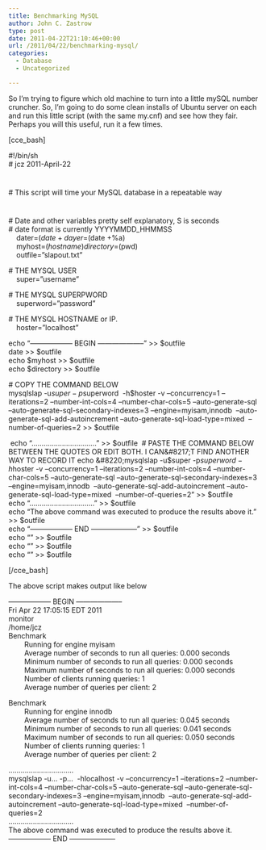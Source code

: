 ```yaml
---
title: Benchmarking MySQL
author: John C. Zastrow
type: post
date: 2011-04-22T21:10:46+00:00
url: /2011/04/22/benchmarking-mysql/
categories:
  - Database
  - Uncategorized

---
```

So I&#8217;m trying to figure which old machine to turn into a little mySQL number cruncher. So, I&#8217;m going to do some clean installs of Ubuntu server on each and run this little script (with the same my.cnf) and see how they fair. Perhaps you will this useful, run it a few times.

[cce_bash]

#!/bin/sh  
\# jcz 2011-April-22  
#  
\# This script will time your MySQL database in a repeatable way  
#  
\# Date and other variables pretty self explanatory, S is seconds  
\# date format is currently YYYYMMDD_HHMMSS  
    dater=$(date +%Y%m%d_%H%M%S)  
    dayer=$(date +%a)  
    myhost=$(hostname)  
    directory=$(pwd)  
    outfile=&#8221;slapout.txt&#8221;

\# THE MYSQL USER  
    super=&#8221;username&#8221;

\# THE MYSQL SUPERPWORD  
    superword=&#8221;password&#8221;

\# THE MYSQL HOSTNAME or IP.  
    hoster=&#8221;localhost&#8221;

echo &#8220;&#8212;&#8212;&#8212;&#8212;&#8212;&#8212; BEGIN &#8212;&#8212;&#8212;&#8212;&#8212;&#8212;&#8211;&#8221; >> $outfile  
date >> $outfile  
echo $myhost >> $outfile  
echo $directory >> $outfile

\# COPY THE COMMAND BELOW  
mysqlslap -u$super -p$superword  -h$hoster -v &#8211;concurrency=1 &#8211;iterations=2 &#8211;number-int-cols=4 &#8211;number-char-cols=5 &#8211;auto-generate-sql &#8211;auto-generate-sql-secondary-indexes=3 &#8211;engine=myisam,innodb  &#8211;auto-generate-sql-add-autoincrement &#8211;auto-generate-sql-load-type=mixed  &#8211;number-of-queries=2 >> $outfile

 echo &#8220;&#8230;&#8230;&#8230;&#8230;&#8230;&#8230;&#8230;&#8230;&#8230;&#8230;..&#8221; >> $outfile  
 # PASTE THE COMMAND BELOW BETWEEN THE QUOTES OR EDIT BOTH. I CAN&#8217;T FIND ANOTHER WAY TO RECORD IT  
echo &#8220;mysqlslap -u$super -p$superword  -h$hoster -v &#8211;concurrency=1 &#8211;iterations=2 &#8211;number-int-cols=4 &#8211;number-char-cols=5 &#8211;auto-generate-sql &#8211;auto-generate-sql-secondary-indexes=3 &#8211;engine=myisam,innodb  &#8211;auto-generate-sql-add-autoincrement &#8211;auto-generate-sql-load-type=mixed  &#8211;number-of-queries=2&#8221; >> $outfile  
echo &#8220;&#8230;&#8230;&#8230;&#8230;&#8230;&#8230;&#8230;&#8230;&#8230;&#8230;..&#8221; >> $outfile  
echo &#8220;The above command was executed to produce the results above it.&#8221; >> $outfile  
echo &#8220;&#8212;&#8212;&#8212;&#8212;&#8212;&#8212; END &#8212;&#8212;&#8212;&#8212;&#8212;&#8212;&#8211;&#8221; >> $outfile  
echo &#8220;&#8221; >> $outfile  
echo &#8220;&#8221; >> $outfile  
echo &#8220;&#8221; >> $outfile

[/cce_bash]

The above script makes output like below

<!--more-->

&#8212;&#8212;&#8212;&#8212;&#8212;&#8212; BEGIN &#8212;&#8212;&#8212;&#8212;&#8212;&#8212;&#8211;  
Fri Apr 22 17:05:15 EDT 2011  
monitor  
/home/jcz  
Benchmark  
        Running for engine myisam  
        Average number of seconds to run all queries: 0.000 seconds  
        Minimum number of seconds to run all queries: 0.000 seconds  
        Maximum number of seconds to run all queries: 0.000 seconds  
        Number of clients running queries: 1  
        Average number of queries per client: 2

Benchmark  
        Running for engine innodb  
        Average number of seconds to run all queries: 0.045 seconds  
        Minimum number of seconds to run all queries: 0.041 seconds  
        Maximum number of seconds to run all queries: 0.050 seconds  
        Number of clients running queries: 1  
        Average number of queries per client: 2

&#8230;&#8230;&#8230;&#8230;&#8230;&#8230;&#8230;&#8230;&#8230;&#8230;..  
mysqlslap -u&#8230; -p&#8230;  -hlocalhost -v &#8211;concurrency=1 &#8211;iterations=2 &#8211;number-int-cols=4 &#8211;number-char-cols=5 &#8211;auto-generate-sql &#8211;auto-generate-sql-secondary-indexes=3 &#8211;engine=myisam,innodb  &#8211;auto-generate-sql-add-autoincrement &#8211;auto-generate-sql-load-type=mixed  &#8211;number-of-queries=2  
&#8230;&#8230;&#8230;&#8230;&#8230;&#8230;&#8230;&#8230;&#8230;&#8230;..  
The above command was executed to produce the results above it.  
&#8212;&#8212;&#8212;&#8212;&#8212;&#8212; END &#8212;&#8212;&#8212;&#8212;&#8212;&#8212;&#8211;

<div class="zemanta-pixie">
  <img class="zemanta-pixie-img" src="http://img.zemanta.com/pixy.gif?x-id=d54ad172-51f5-87b0-9511-d9bb15393ec4" alt="" />
</div>
